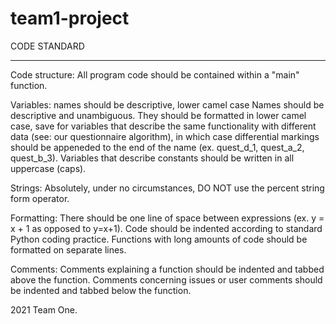 # team1-project

CODE STANDARD
***********************

Code structure:
All program code should be contained within a "main" function.

Variables:
names should be descriptive, lower camel case Names should be descriptive and unambiguous. They should be formatted in lower camel case, save for variables that describe the same functionality with different data (see: our questionnaire algorithm), in which case differential markings should be appeneded to the end of the name (ex. quest_d_1, quest_a_2, quest_b_3). Variables that describe constants should be written in all uppercase (caps). 

Strings:
Absolutely, under no circumstances, DO NOT use the percent string form operator.

Formatting:
There should be one line of space between expressions (ex. y = x + 1 as opposed to y=x+1). Code should be indented according to standard Python coding practice. Functions with long amounts of code should be formatted on separate lines. 

Comments:
Comments explaining a function should be indented and tabbed above the function. Comments concerning issues or user comments should be indented and tabbed below the function.


2021 Team One.
